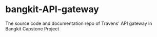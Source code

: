 # bangkit-API-gateway
The source code and documentation repo of Travens' API gateway in Bangkit Capstone Project
